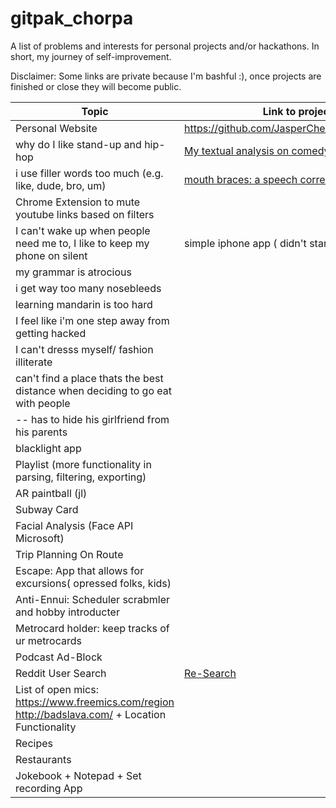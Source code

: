 # gitpak_chorpa
A list of problems and interests for personal projects and/or hackathons. In short, my journey of self-improvement.

Disclaimer: Some links are private because I'm bashful :), once projects are finished or close they will become public. 


| Topic | Link to project/solution |
| --- | --- |
| Personal Website | https://github.com/JasperCheung/jaspercheung.github.io |
| why do I like stand-up and hip-hop | [My textual analysis on comedy and rap](https://github.com/JasperCheung/haha-hiphop) |
| i use filler words too much (e.g. like, dude, bro, um)| [mouth braces: a speech corrector(Personal Project)](https://github.com/JasperCheung/mouth_braces/)|
|Chrome Extension to mute youtube links based on filters| |
| I can't wake up when people need me to, I like to keep my phone on silent | simple iphone app ( didn't start) |
| my grammar is atrocious| |
| i get way too many nosebleeds | |
| learning mandarin is too hard | |
| I feel like i'm one step away from getting hacked | |
| I can't dresss myself/ fashion illiterate | | 
| can't find a place thats the best distance when deciding to go eat with people | |
| -- has to hide his girlfriend from his parents | |
| blacklight app| |
| Playlist (more functionality in parsing, filtering, exporting)||
| AR paintball (jl)||
| Subway Card | |
| Facial Analysis (Face API Microsoft) | |
| Trip Planning On Route| |
| Escape: App that allows for excursions( opressed folks, kids) | |
| Anti-Ennui: Scheduler scrabmler and hobby introducter| |
| Metrocard holder: keep tracks of ur metrocards | |
| Podcast Ad-Block | |
| Reddit User Search | [Re-Search](https://github.com/JasperCheung/Re-Search) |
| List of open mics: https://www.freemics.com/region http://badslava.com/ + Location Functionality | |
| Recipes |  |
| Restaurants | |
| Jokebook + Notepad + Set recording App | |





